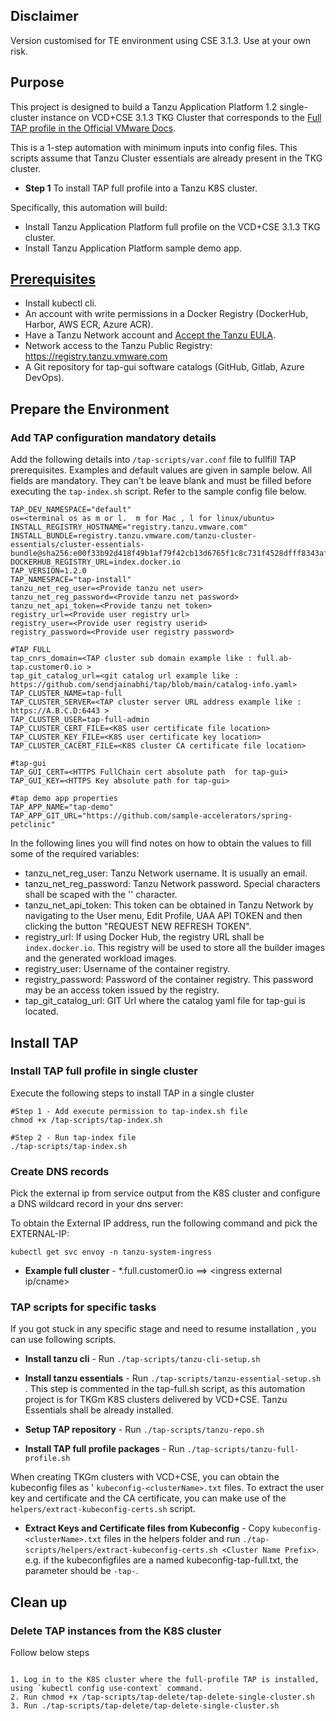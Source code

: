 ## Disclaimer

Version customised for TE environment using CSE 3.1.3. Use at your own risk.

## Purpose

This project is designed to build a Tanzu Application Platform 1.2 single-cluster instance on VCD+CSE 3.1.3 TKG Cluster that corresponds to the [Full TAP profile in the Official VMware Docs](https://docs.vmware.com/en/VMware-Tanzu-Application-Platform/1.2/tap/GUID-install-intro.html). 

This is a 1-step automation with minimum inputs into config files. This scripts assume that Tanzu Cluster essentials are already present in the TKG cluster.

* **Step 1** To install TAP full profile into a Tanzu K8S cluster.

Specifically, this automation will build:
- Install Tanzu Application Platform full profile on the VCD+CSE 3.1.3 TKG cluster. 
- Install Tanzu Application Platform sample demo app. 

## [Prerequisites](https://docs.vmware.com/en/VMware-Tanzu-Application-Platform/1.2/tap/GUID-prerequisites.html)

* Install kubectl cli.
* An account with write permissions in a Docker Registry (DockerHub, Harbor, AWS ECR, Azure ACR).
* Have a Tanzu Network account and [Accept the Tanzu EULA](https://docs.vmware.com/en/VMware-Tanzu-Application-Platform/1.2/tap/GUID-install-tanzu-cli.html#accept-eulas).
* Network access to the Tanzu Public Registry: https://registry.tanzu.vmware.com
* A Git repository for tap-gui software catalogs (GitHub, Gitlab, Azure DevOps).

## Prepare the Environment

### Add TAP configuration mandatory details 

Add the following details into `/tap-scripts/var.conf` file to fullfill TAP prerequisites. Examples and default values are given in sample below. All fields are mandatory. They can't be leave blank and must be filled before executing the `tap-index.sh` script. Refer to the sample config file below. 

```
TAP_DEV_NAMESPACE="default"
os=<terminal os as m or l.  m for Mac , l for linux/ubuntu>
INSTALL_REGISTRY_HOSTNAME="registry.tanzu.vmware.com"
INSTALL_BUNDLE=registry.tanzu.vmware.com/tanzu-cluster-essentials/cluster-essentials-bundle@sha256:e00f33b92d418f49b1af79f42cb13d6765f1c8c731f4528dfff8343af042dc3e
DOCKERHUB_REGISTRY_URL=index.docker.io
TAP_VERSION=1.2.0
TAP_NAMESPACE="tap-install"
tanzu_net_reg_user=<Provide tanzu net user>
tanzu_net_reg_password=<Provide tanzu net password>
tanzu_net_api_token=<Provide tanzu net token>
registry_url=<Provide user registry url>
registry_user=<Provide user registry userid>
registry_password=<Provide user registry password>

#TAP FULL
tap_cnrs_domain=<TAP cluster sub domain example like : full.ab-tap.customer0.io >
tap_git_catalog_url=<git catalog url example like : https://github.com/sendjainabhi/tap/blob/main/catalog-info.yaml>
TAP_CLUSTER_NAME=tap-full
TAP_CLUSTER_SERVER=<TAP cluster server URL address example like : https://A.B.C.D:6443 >
TAP_CLUSTER_USER=tap-full-admin
TAP_CLUSTER_CERT_FILE=<K8S user certificate file location>
TAP_CLUSTER_KEY_FILE=<K8S user certificate key location>
TAP_CLUSTER_CACERT_FILE=<K8S cluster CA certificate file location>

#tap-gui
TAP_GUI_CERT=<HTTPS FullChain cert absolute path  for tap-gui>
TAP_GUI_KEY=<HTTPS Key absolute path for tap-gui>

#tap demo app properties
TAP_APP_NAME="tap-demo"
TAP_APP_GIT_URL="https://github.com/sample-accelerators/spring-petclinic"
```

In the following lines you will find notes on how to obtain the values to fill some of the  required variables:

* tanzu_net_reg_user: Tanzu Network username. It is usually an email.
* tanzu_net_reg_password: Tanzu Network password. Special characters shall be scaped with the '\' character.
* tanzu_net_api_token: This token can be obtained in Tanzu Network by navigating to the User menu, Edit Profile, UAA API TOKEN and then clicking the button "REQUEST NEW REFRESH TOKEN".
* registry_url: If using Docker Hub, the registry URL shall be `index.docker.io`. This registry will be used to store all the builder images and the generated workload images.
* registry_user: Username of the container registry.
* registry_password: Password of the container registry. This password may be an access token issued by the registry.
* tap_git_catalog_url: GIT Url where the catalog yaml file for tap-gui is located.

## Install TAP

### Install TAP full profile in single cluster

Execute the following steps to install TAP in a single cluster 

```
#Step 1 - Add execute permission to tap-index.sh file
chmod +x /tap-scripts/tap-index.sh

#Step 2 - Run tap-index file 
./tap-scripts/tap-index.sh
```

### Create DNS records

Pick the external ip from service output from the K8S cluster and configure a DNS wildcard record in your dns server:

To obtain the External IP address, run the following command and pick the EXTERNAL-IP:
```
kubectl get svc envoy -n tanzu-system-ingress
```

* **Example full cluster** - *.full.customer0.io ==> <ingress external ip/cname>


### TAP scripts for specific tasks

If you got stuck in any specific stage and need to resume installation , you can use following scripts.

* **Install tanzu cli** - Run `./tap-scripts/tanzu-cli-setup.sh`

* **Install tanzu essentials** - Run `./tap-scripts/tanzu-essential-setup.sh` . This step is commented in the tap-full.sh script, as this automation project is for TKGm K8S clusters delivered by VCD+CSE. Tanzu Essentials shall be already installed.

* **Setup TAP repository** - Run `./tap-scripts/tanzu-repo.sh`  

* **Install TAP full profile packages** - Run `./tap-scripts/tanzu-full-profile.sh` 

When creating TKGm clusters with VCD+CSE, you can obtain the kubeconfig files as ' `kubeconfig-<clusterName>.txt` files. To extract the user key and certificate and the CA certificate, you can make use of the `helpers/extract-kubeconfig-certs.sh` script.

* **Extract Keys and Certificate files from Kubeconfig** - Copy `kubeconfig-<clusterName>.txt` files in the helpers folder and run `./tap-scripts/helpers/extract-kubeconfig-certs.sh <Cluster Name Prefix>`. e.g. if the kubeconfigfiles are a named kubeconfig-tap-full.txt, the <Cluster Name Prefix> parameter should be `-tap-`.

## Clean up

### Delete TAP instances from the K8S cluster

Follow below steps 
```

1. Log in to the K8S cluster where the full-profile TAP is installed, using `kubectl config use-context` command.
2. Run chmod +x /tap-scripts/tap-delete/tap-delete-single-cluster.sh
3. Run ./tap-scripts/tap-delete/tap-delete-single-cluster.sh

```
